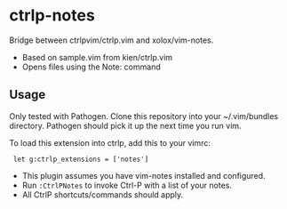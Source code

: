 # ctrlp-notes
Bridge between ctrlpvim/ctrlp.vim and xolox/vim-notes.

* Based on sample.vim from kien/ctrlp.vim
* Opens files using the Note: command

## Usage
Only tested with Pathogen. Clone this repository into your ~/.vim/bundles directory. Pathogen should pick it up the next time you run vim.

To load this extension into ctrlp, add this to your vimrc:

     let g:ctrlp_extensions = ['notes']


* This plugin assumes you have vim-notes installed and configured.
* Run `:CtrlPNotes` to invoke Ctrl-P with a list of your notes.
* All CtrlP shortcuts/commands should apply.



